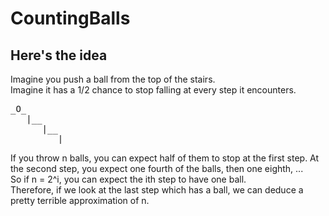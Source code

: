 # CountingBalls
## Here's the idea
Imagine you push a ball from the top of the stairs.  
Imagine it has a 1/2 chance to stop falling at every step it encounters.  
<pre>
_O_  
   |__  
      |__  
         |__  
</pre>
If you throw n balls, you can expect half of them to stop at the first step. At the second step, you expect one fourth of the balls, then one eighth, ...  
So if n = 2^i, you can expect the ith step to have one ball.  
Therefore, if we look at the last step which has a ball, we can deduce a pretty terrible approximation of n.
